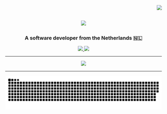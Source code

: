 <img align="right" src="https://visitor-badge.laobi.icu/badge?page_id=Diyar-Ali.Diyar-Ali" />
<h1 align="center">
    <img src="https://readme-typing-svg.herokuapp.com/?font=Righteous&size=35&center=true&vCenter=true&width=500&height=70&duration=4000&lines=Hi+There!+👋;+I'm+Diyar+Ali!;" />
</h1>
<h3 align="center">A software developer from the Netherlands 🇳🇱</h3>

<div align="center"> 
  <a href="mailto:diyarali452401@gmail.com">
    <img src="https://img.shields.io/badge/Gmail-333333?style=for-the-badge&logo=gmail&logoColor=red" />
  </a>
  <a href="https://linkedin.com/in/diyar-ali" target="_blank">
    <img src="https://img.shields.io/badge/LinkedIn-0077B5?style=for-the-badge&logo=linkedin&logoColor=white" target="_blank" />
  </a>
</div>
<hr>
<div align="center">
    <img src="https://skillicons.dev/icons?i=git,html,css,bootstrap,tailwind,javascript,typescript,angular,vite,cs,dotnet,mysql,python,flask" />
    <hr>
    <img alt="snake eating my contributions" src="https://raw.githubusercontent.com/Diyar-Ali/Diyar-Ali/output/github-contribution-grid-snake.svg" />
  <br/><br/><br/>
</div>
